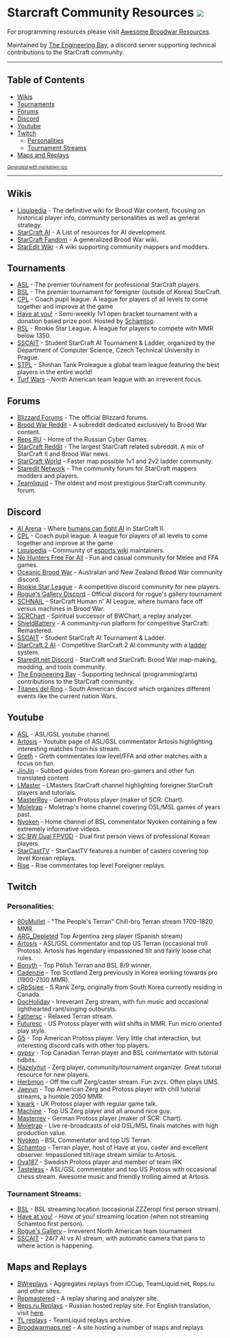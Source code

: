 # Starcraft Community Resources ![](https://badgen.net/github/last-commit/TheEngineeringBay/Starcraft-Community-Resources)

For programming resources please visit [Awesome Broodwar Resources](https://github.com/TheEngineeringBay/Awesome-Broodwar-Resources).

Maintained by [The Engineering Bay](https://discord.gg/b3bWfPUwfx), a discord server supporting technical contributions to the StarCraft community.

---
## Table of Contents 

- [Wikis](#wikis)
- [Tournaments](#tournaments)
- [Forums](#forums)
- [Discord](#discord)
- [Youtube](#youtube)
- [Twitch](#twitch)
    - [Personalities](#personalities)
    - [Tournament Streams](#tournament-streams)
- [Maps and Replays](#maps-and-replays)

*<sub><sup>[Generated with markdown-toc](http://ecotrust-canada.github.io/markdown-toc/)*

---

## Wikis
- [Liquipedia](https://liquipedia.net/starcraft/Main_Page) - The definitive wiki for Brood War content, focusing on historical player info, community personalities as well as general strategy.
- [StarCraft AI](http://www.starcraftai.com/wiki/Main_Page) - A List of resources for AI development.
- [StarCraft Fandom](https://starcraft.fandom.com/wiki/StarCraft:_Remastered) - A generalized Brood War wiki.
- [StarEdit Wiki](http://www.staredit.net/wiki/index.php/Main_Page) - A wiki supporting community mappers and modders.

## Tournaments
- [ASL](https://www.youtube.com/watch?v=ta-zZKfeZUA&list=PLo2fPnM8EiQxasMyU-dcUGlrNzqeX_jAL) - The premier tournament for professional StarCraft players.
- [BSL](https://bombasticstarleague.com/) - The premier tournament for foreigner (outside of Korea) StarCraft.
- [CPL](https://www.twitch.tv/coachpupilleague) - Coach pupil league. A league for players of all levels to come together and improve at the game
- [Have at you!](https://battlefy.com/have-at-you) - Semi-weekly 1v1 open bracket tournament with a donation based prize pool. Hosted by [Schamtoo](#personalities).
- [RSL](https://www.twitch.tv/least_bw) - Rookie Star League. A league for players to compete with MMR below 1350.
- [SSCAIT](https://sscaitournament.com/) - Student StarCraft AI Tournament & Ladder, organized by the Department of Computer Science, Czech Technical University in Prague.
- [STPL](https://www.twitch.tv/stpl) - Shinhan Tank Proleague a global team league featuring the best players in the entire world!
- [Turf Wars](https://liquipedia.net/starcraft/Turf_Wars) - North American team league with an irreverent focus.

## Forums
- [Blizzard Forums](https://us.forums.blizzard.com/en/starcraft/) - The official Blizzard forums.
- [Brood War Reddit](https://www.reddit.com/r/broodwar/) - A subreddit dedicated exclusively to Brood War content.
- [Reps RU](https://defiler.ru/) - Home of the Russian Cyber Games.
- [StarCraft Reddit](https://www.reddit.com/r/starcraft/) - The largest StarCraft related subreddit. A mix of StarCraft II and Brood War news. 
- [StarCraft World](https://starcraftworld.com/) - Faster map possible 1v1 and 2v2 ladder community.
- [Staredit Network](http://www.staredit.net/) - The community forum for StarCraft mappers modders and players.
- [Teamliquid](https://tl.net/) - The oldest and most prestigious StarCraft community forum. 

## Discord
- [AI Arena](https://discord.com/invite/jx3V65F) - Where [humans can fight AI](https://aiarena.net/) in StarCraft II.
- [CPL](https://discord.gg/6QEXQ8d) - Coach pupil league. A league for players of all levels to come together and improve at the game
- [Liquipedia](https://discord.com/invite/liquipedia) - Community of [esports wiki](https://liquipedia.net/) maintainers.
- [No Hunters Free For All](https://discord.com/invite/kWNQvnd) - Fun and casual community for Melee and FFA games.
- [Oceanic Brood War](https://discord.gg/QgH72rb) - Australian and New Zealand Brood War community discord.
- [Rookie Star League](https://discord.com/invite/Q5xScXGMss) - A competitive discord community for new players.
- [Rogue's Gallery Discord](https://discord.gg/SEFcDZK) - Official discord for rogue's gallery tournament
- [SCHNAIL](https://discord.gg/W6u6a7p) - StarCraft Human n' AI League, where humans face off versus machines in Brood War.
- [SCRChart](https://discordapp.com/invite/mSmKkTv) - Spiritual successor of BWChart, a replay analyzer.
- [ShieldBattery](https://discord.gg/S8dfMx94a4) - A community-run platform for competitive StarCraft: Remastered.
- [SSCAIT](https://discord.com/channels/226400736013975552/746721989791711312/746722414871969832) - Student StarCraft AI Tournament & Ladder.
- [StarCraft 2 AI](https://discordapp.com/invite/Emm5Ztz) - Competitive StarCraft 2 AI community with a [ladder](https://sc2ai.net/) system.
- [Staredit.net Discord](https://discord.gg/rKs3NDc) - StarCraft and StarCraft: Brood War map-making, modding, and tools community.
- [The Engineering Bay](https://discord.com/invite/cV5tzs5) - Supporting technical (programming/arts) contributions to the StarCraft community.
- [Titanes del Ring](https://discord.gg/TjEX22T) - South American discord which organizes different events like the current nation Wars.


## Youtube
- [ASL](https://www.youtube.com/channel/UCK5eBtuoj_HkdXKHNmBLAXg) - ASL/GSL youtube channel.
- [Artosis](https://www.youtube.com/channel/UCuOqvRRt9GqyIUVTwSB4Ucg) - Youtube page of ASL/GSL commentator Artosis highlighting interesting matches from his stream.
- [Greth](https://www.youtube.com/channel/UCesqVQjpqMSeuuzFa8sJiaA) - Greth commentates low level/FFA and other matches with a focus on fun.
- [JinJin](https://www.youtube.com/user/IIjinjinnII) - Subbed guides from Korean pro-gamers and other fun translated content
- [LMaster](https://www.youtube.com/channel/UCUivqdspU_ISSGr3C33oamw) - LMasters StarCraft channel highlighting foreigner StarCraft players and tutorials.
- [MasterRey](https://www.youtube.com/channel/UC7adrT5sMt8jkusa-On9BTA) - German Protoss player (maker of SCR: Chart).
- [Moletrap](https://www.youtube.com/channel/UCca8V5RAsfnAegDl4bR2K2Q) - Moletrap's home channel covering OSL/MSL games of years past.
- [Nyoken](https://www.youtube.com/channel/UCfnhc230Rvg9yOzDr-Y_dBQ) - Home channel of BSL commentator Nyoken containing a few extremely informative videos.
- [SC:BW Dual FPVOD](https://www.youtube.com/channel/UCBy3Tyss3Efm9rIUuj0X00Q) - Dual first person views of professional Korean players.
- [StarCastTV](https://www.youtube.com/channel/UCZv1jNT2Fe3uLC9oPrw9oOQ) - StarCastTV features a number of casters covering top level Korean replays.
- [Rise](https://www.youtube.com/channel/UCWC62qc2upqCyZPLT6qtxGA) - Rise commentates top level Foreigner replays.


## Twitch
### Personalities:
- [80sMullet](https://www.twitch.tv/80smullet) - "The People's Terran" Chill-bro Terran stream 1700-1820 MMR.
- [ARG_Depleted](https://www.twitch.tv/arg_depleted) Top Argentina zerg player (Spanish stream)
- [Artosis](https://www.twitch.tv/artosis) - ASL/GSL commentator and top US Terran (occasional troll Protoss). Artosis has legendary impassioned tilt and fairly loose chat rules.
- [Bonyth](https://www.twitch.tv/bonyth) - Top Polish Terran and BSL 8/9 winner.
- [Cadenzie](https://www.twitch.tv/cadenzie) - Top Scotland Zerg previously in Korea working towards pro  (1900-2100 MMR).
- [cRoSsiee](https://www.twitch.tv/crossiee) - S Rank Zerg, originally from South Korea currently residing in Canada.
- [DocHoliday](https://www.twitch.tv/docholiday_tv) - Irreverant Zerg stream, with fun music and occasional lighthearted rant/singing outbursts.
- [Fathersc](https://www.twitch.tv/father_sc) - Relaxed Terran stream.
- [Futuresc](https://www.twitch.tv/future_sc) - US Protoss player with wild shifts in MMR. Fun micro oriented play style. 
- [G5](https://www.twitch.tv/g5media) - Top American Protoss player. Very little chat interaction, but interesting discord calls with other top players.
- [gypsy](https://www.twitch.tv/gypsy93) - Top Canadian Terran player and BSL commentator with tutorial tidbits.
- [Hazelynut](https://www.twitch.tv/hazelynut) - Zerg player, community/tournament organizer. Great tutorial resource for new players.
- [Herbmon](https://www.twitch.tv/herbmon) - Off the cuff Zerg/caster stream. Fun zvzs. Often plays UMS.
- [Jaeyun](https://www.twitch.tv/jaeyun) - Top American Zerg and Protoss player with chill tutorial streams, a humble 2050 MMR.
- [kwark](https://www.twitch.tv/kwark_uk) - UK Protoss player with regular game talk.
- [Machine](https://www.twitch.tv/machineusa) - Top US Zerg player and all around nice guy.
- [Masterrey](https://www.twitch.tv/masterrey) - German Protoss player (maker of SCR: Chart).
- [Moletrap](https://www.twitch.tv/moletrap) - Live re-broadcasts of old OSL/MSL finals matches with high production value.
- [Nyoken](https://www.twitch.tv/nyoken) - BSL Commentator and top US Terran.
- [Schamtoo](https://www.twitch.tv/schamtoo) - Terran player, host of Have at you, caster and excellent observer. Impassioned tilt/rage stream similar to Artosis.
- [Oya187](https://www.twitch.tv/oya187) - Swedish Protoss player and member of team IRK
- [Tasteless](https://www.twitch.tv/tastelesstv) - ASL/GSL commentator and top US Protoss with occasional chess stream. Awesome music and friendly trolling aimed at Artosis. 

### Tournament Streams:
- [BSL](https://www.twitch.tv/zzzeropl) - BSL streaming location (occasional ZZZeropl first person stream).
- [Have at you!](https://www.twitch.tv/schamtoo) - *Have at you!* streaming location (when not streaming Schamtoo first person).
- [Rogue's Gallery](https://discord.gg/SEFcDZK) - Irreverent North American team tournament 
- [SSCAIT](https://www.twitch.tv/sscait) - 24/7 AI vs AI stream, with automatic camera that pans to where action is happening.



## Maps and Replays
- [BWreplays](http://bwreplays.com/) - Aggregates replays from iCCup, TeamLiquid.net, Reps.ru and other sites.
- [Repmastered](https://repmastered.app/) - A replay sharing and analyzer site.
- [Reps.ru Replays](https://reps.ru/replay?type=user) - Russian hosted replay site. For English translation, visit [here](https://translate.google.com/translate?sl=auto&tl=en&u=https://reps.ru/).
- [TL replays](https://tl.net/replay/) - TeamLiquid replays archive.
- [Broodwarmaps.net](http://www.panschk.de/mappage/newsscript/viewnews.php) - A site hosting a number of maps and replays
